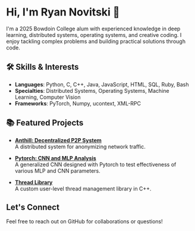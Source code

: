# Hi, I'm Ryan Novitski 👋

I'm a 2025 Bowdoin College alum with experienced knowledge in deep learning, distributed systems, operating systems, and creative coding. I enjoy tackling complex problems and building practical solutions through code.

## 🛠 Skills & Interests
- **Languages**: Python, C, C++, Java, JavaScript, HTML, SQL, Ruby, Bash
- **Specialties**: Distributed Systems, Operating Systems, Machine Learning, Computer Vision
- **Frameworks**: PyTorch, Numpy, ucontext, XML-RPC

## 📚 Featured Projects
- **[Anthill: Decentralized P2P System](https://github.com/rnovitski24/Anthill)**  
  A distributed system for anonymizing network traffic.

- **[Pytorch: CNN and MLP Analysis](https://github.com/rnovitski24/Pytorch-CNN-MLP-Comparison-CSCI3485)**  
  A generalized CNN designed with Pytorch to test effectiveness of various MLP and CNN parameters.
  
- **[Thread Library](https://github.com/rnovitski24/thread-library)**  
  A custom user-level thread management library in C++.

## Let's Connect
Feel free to reach out on GitHub for collaborations or questions!

